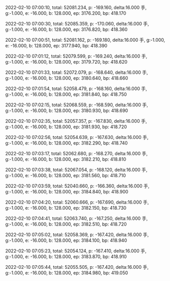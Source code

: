 2022-02-10 07:00:10, total: 52081.234, p: -169.160, delta:16.000 手, g:-1.000, e: -16.000, b: 128.000, ep: 3176.200, bp: 418.170

2022-02-10 07:00:30, total: 52085.359, p: -170.060, delta:16.000 手, g:-1.000, e: -16.000, b: 128.000, ep: 3176.820, bp: 418.360

2022-02-10 07:00:51, total: 52081.162, p: -169.180, delta:16.000 手, g:-1.000, e: -16.000, b: 128.000, ep: 3177.940, bp: 418.390

2022-02-10 07:01:12, total: 52079.599, p: -169.240, delta:16.000 手, g:-1.000, e: -16.000, b: 128.000, ep: 3179.720, bp: 418.620

2022-02-10 07:01:33, total: 52072.079, p: -168.640, delta:16.000 手, g:-1.000, e: -16.000, b: 128.000, ep: 3180.640, bp: 418.660

2022-02-10 07:01:54, total: 52058.479, p: -168.160, delta:16.000 手, g:-1.000, e: -16.000, b: 128.000, ep: 3181.840, bp: 418.750

2022-02-10 07:02:15, total: 52068.559, p: -168.590, delta:16.000 手, g:-1.000, e: -16.000, b: 128.000, ep: 3180.930, bp: 418.690

2022-02-10 07:02:35, total: 52057.357, p: -167.830, delta:16.000 手, g:-1.000, e: -16.000, b: 128.000, ep: 3181.930, bp: 418.720

2022-02-10 07:02:56, total: 52054.639, p: -167.630, delta:16.000 手, g:-1.000, e: -16.000, b: 128.000, ep: 3182.290, bp: 418.740

2022-02-10 07:03:17, total: 52062.680, p: -168.270, delta:16.000 手, g:-1.000, e: -16.000, b: 128.000, ep: 3182.210, bp: 418.810

2022-02-10 07:03:38, total: 52067.054, p: -168.120, delta:16.000 手, g:-1.000, e: -16.000, b: 128.000, ep: 3181.560, bp: 418.710

2022-02-10 07:03:59, total: 52040.660, p: -166.360, delta:16.000 手, g:-1.000, e: -16.000, b: 128.000, ep: 3184.840, bp: 418.900

2022-02-10 07:04:20, total: 52060.666, p: -167.690, delta:16.000 手, g:-1.000, e: -16.000, b: 128.000, ep: 3182.150, bp: 418.730

2022-02-10 07:04:41, total: 52063.740, p: -167.250, delta:16.000 手, g:-1.000, e: -16.000, b: 128.000, ep: 3182.510, bp: 418.720

2022-02-10 07:05:02, total: 52058.369, p: -167.420, delta:16.000 手, g:-1.000, e: -16.000, b: 128.000, ep: 3184.100, bp: 418.940

2022-02-10 07:05:23, total: 52054.124, p: -167.410, delta:16.000 手, g:-1.000, e: -16.000, b: 128.000, ep: 3183.870, bp: 418.910

2022-02-10 07:05:44, total: 52055.505, p: -167.420, delta:16.000 手, g:-1.000, e: -16.000, b: 128.000, ep: 3184.980, bp: 419.050